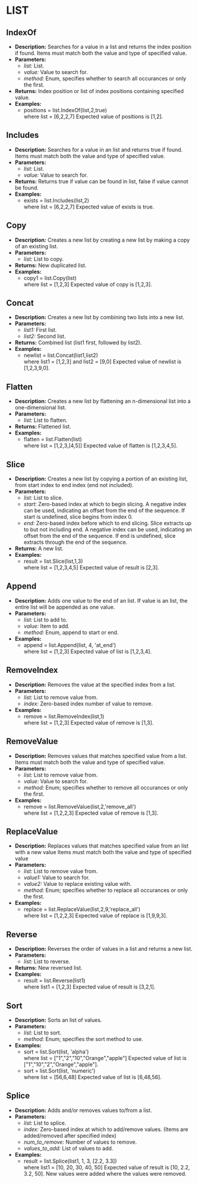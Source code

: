 # LIST    

## IndexOf  
* **Description:** Searches for a value in a list and returns the index position if found.
Items must match both the value and type of specified value.  
* **Parameters:**  
  * *list:* List.  
  * *value:* Value to search for.  
  * *method:* Enum, specifies whether to search all occurances or only the first.  
* **Returns:** Index position or list of index positions containing specified value.  
* **Examples:**  
  * positions = list.IndexOf(list,2,true)  
    where list = [6,2,2,7]
Expected value of positions is [1,2].
  
  
## Includes  
* **Description:** Searches for a value in an list and returns true if found.
Items must match both the value and type of specified value.  
* **Parameters:**  
  * *list:* List.  
  * *value:* Value to search for.  
* **Returns:** Returns true if value can be found in list, false if value cannot be found.  
* **Examples:**  
  * exists = list.Includes(list,2)  
    where list = [6,2,2,7]
Expected value of exists is true.
  
  
## Copy  
* **Description:** Creates a new list by creating a new list by making a copy of an existing list.  
* **Parameters:**  
  * *list:* List to copy.  
* **Returns:** New duplicated list.  
* **Examples:**  
  * copy1 = list.Copy(list)  
    where list = [1,2,3]
Expected value of copy is [1,2,3].
  
  
## Concat  
* **Description:** Creates a new list by combining two lists into a new list.  
* **Parameters:**  
  * *list1:* First list.  
  * *list2:* Second list.  
* **Returns:** Combined list (list1 first, followed by list2).  
* **Examples:**  
  * newlist = list.Concat(list1,list2)  
    where list1 = [1,2,3]
and list2 = [9,0]
Expected value of newlist is [1,2,3,9,0].
  
  
## Flatten  
* **Description:** Creates a new list by flattening an n-dimensional list into a one-dimensional list.  
* **Parameters:**  
  * *list:* List to flatten.  
* **Returns:** Flattened list.  
* **Examples:**  
  * flatten = list.Flatten(list)  
    where list = [1,2,3,[4,5]]
Expected value of flatten is [1,2,3,4,5].
  
  
## Slice  
* **Description:** Creates a new list by copying a portion of an existing list, from start index to end index (end not included).  
* **Parameters:**  
  * *list:* List to slice.  
  * *start:* Zero-based index at which to begin slicing.
     A negative index can be used, indicating an offset from the end of the sequence.
     If start is undefined, slice begins from index 0.  
  * *end:* Zero-based index before which to end slicing. Slice extracts up to but not including end.
     A negative index can be used, indicating an offset from the end of the sequence.
     If end is undefined, slice extracts through the end of the sequence.  
* **Returns:** A new list.  
* **Examples:**  
  * result = list.Slice(list,1,3)  
    where list = [1,2,3,4,5]
Expected value of result is [2,3].
  
  
## Append  
* **Description:** Adds one value to the end of an list.
If value is an list, the entire list will be appended as one value.  
* **Parameters:**  
  * *list:* List to add to.  
  * *value:* Item to add.  
  * *method:* Enum, append to start or end.  
* **Examples:**  
  * append = list.Append(list, 4, 'at_end')  
    where list = [1,2,3]
Expected value of list is [1,2,3,4].
  
  
## RemoveIndex  
* **Description:** Removes the value at the specified index from a list.  
* **Parameters:**  
  * *list:* List to remove value from.  
  * *index:* Zero-based index number of value to remove.  
* **Examples:**  
  * remove = list.RemoveIndex(list,1)  
    where list = [1,2,3]
Expected value of remove is [1,3].
  
  
## RemoveValue  
* **Description:** Removes values that matches specified value from a list.
Items must match both the value and type of specified value.  
* **Parameters:**  
  * *list:* List to remove value from.  
  * *value:* Value to search for.  
  * *method:* Enum; specifies whether to remove all occurances or only the first.  
* **Examples:**  
  * remove = list.RemoveValue(list,2,'remove_all')  
    where list = [1,2,2,3]
Expected value of remove is [1,3].
  
  
## ReplaceValue  
* **Description:** Replaces values that matches specified value from an list with a new value
Items must match both the value and type of specified value  
* **Parameters:**  
  * *list:* List to remove value from.  
  * *value1:* Value to search for.  
  * *value2:* Value to replace existing value with.  
  * *method:* Enum; specifies whether to replace all occurances or only the first.  
* **Examples:**  
  * replace = list.ReplaceValue(list,2,9,'replace_all')  
    where list = [1,2,2,3]
Expected value of replace is [1,9,9,3].
  
  
## Reverse  
* **Description:** Reverses the order of values in a list and returns a new list.  
* **Parameters:**  
  * *list:* List to reverse.  
* **Returns:** New reversed list.  
* **Examples:**  
  * result = list.Reverse(list1)  
    where list1 = [1,2,3]
Expected value of result is [3,2,1].
  
  
## Sort  
* **Description:** Sorts an list of values.  
* **Parameters:**  
  * *list:* List to sort.  
  * *method:* Enum; specifies the sort method to use.  
* **Examples:**  
  * sort = list.Sort(list, 'alpha')  
    where list = ["1","2","10","Orange","apple"]
Expected value of list is ["1","10","2","Orange","apple"].  
  * sort = list.Sort(list, 'numeric')  
    where list = [56,6,48]
Expected value of list is [6,48,56].
  
  
## Splice  
* **Description:** Adds and/or removes values to/from a list.  
* **Parameters:**  
  * *list:* List to splice.  
  * *index:* Zero-based index at which to add/remove values. (Items are added/removed after specified index)  
  * *num_to_remove:* Number of values to remove.  
  * *values_to_add:* List of values to add.  
* **Examples:**  
  * result = list.Splice(list1, 1, 3, [2.2, 3.3])  
    where list1 = [10, 20, 30, 40, 50]
Expected value of result is [10, 2.2, 3.2, 50]. New values were added where the values were removed.
  
  
